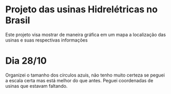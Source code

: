 # Projeto das usinas Hidrelétricas no Brasil
Este projeto visa mostrar de maneira gráfica em um mapa a localização das usinas e suas respectivas informações

# Dia 28/10
Organizei o tamanho dos círculos azuis, não tenho muito certeza se peguei a escala certa mas está melhor do que antes. Peguei coordenadas de usinas que estavam faltando.

